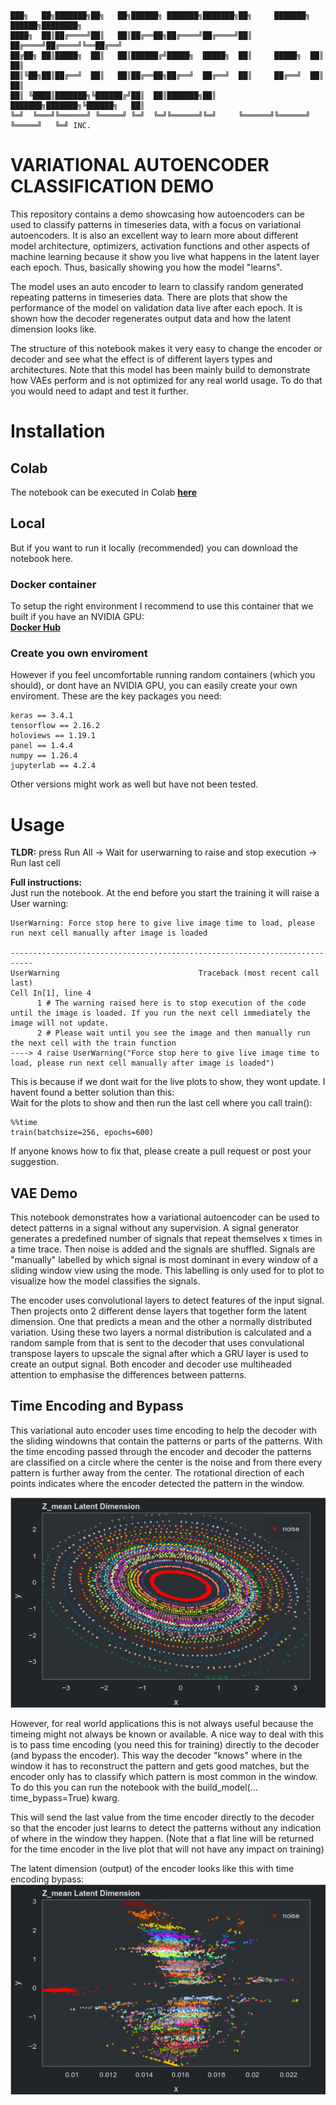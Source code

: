 ```
███╗   ██╗███████╗██╗   ██╗██████╗ ███████╗███████╗██╗     ███████╗ ██████╗████████╗  
████╗  ██║██╔════╝██║   ██║██╔══██╗██╔════╝██╔════╝██║     ██╔════╝██╔════╝╚══██╔══╝    
██╔██╗ ██║█████╗  ██║   ██║██████╔╝█████╗  █████╗  ██║     █████╗  ██║        ██║       
██║╚██╗██║██╔══╝  ██║   ██║██╔══██╗██╔══╝  ██╔══╝  ██║     ██╔══╝  ██║        ██║       
██║ ╚████║███████╗╚██████╔╝██║  ██║███████╗██║     ███████╗███████╗╚██████╗   ██║       
╚═╝  ╚═══╝╚══════╝ ╚═════╝ ╚═╝  ╚═╝╚══════╝╚═╝     ╚══════╝╚══════╝ ╚═════╝   ╚═╝ INC.      
```
# VARIATIONAL AUTOENCODER CLASSIFICATION DEMO

This repository contains a demo showcasing how autoencoders can be used to classify patterns in timeseries data, with a focus on variational autoencoders. It is also an excellent way to learn more about different model architecture, optimizers, activation functions and other aspects of machine learning because it show you live what happens in the latent layer each epoch. Thus, basically showing you how the model "learns".

The model uses an auto encoder to learn to classify random generated repeating patterns in timeseries data. There are plots that show the performance of the model on validation data live after each epoch. It is shown how the decoder regenerates output data and how the latent dimension looks like.

The structure of this notebook makes it very easy to change the encoder or decoder and see what the effect is of different layers types and architectures. Note that this model has been mainly build to demonstrate how VAEs perform and is not optimized for any real world usage. To do that you  would need to adapt and test it further. 

# Installation
## Colab
The notebook can be executed in Colab [**here**](https://drive.google.com/file/d/1C5FNazC6efC32GGIwB8_RS1ZeaL4gu1O/view?usp=drive_link)
 
## Local
But if you want to run it locally (recommended) you can download the notebook here. 

### Docker container
To setup the right environment I recommend to use this container that we built if you have an NVIDIA GPU:  
[**Docker Hub**](https://hub.docker.com/repository/docker/n4321d/rapids-keras-torch-tf/general)

### Create you own enviroment
However if you feel uncomfortable running random containers (which you should), or dont have an NVIDIA GPU, you can easily create your own enviroment. These are the key packages you need:

```
keras == 3.4.1 
tensorflow == 2.16.2
holoviews == 1.19.1
panel == 1.4.4
numpy == 1.26.4
jupyterlab == 4.2.4 
```

Other versions might work as well but have not been tested.


# Usage

**TLDR:** press Run All -> Wait for userwarning to raise and stop execution -> Run last cell

**Full instructions:**  
Just run the notebook. At the end before you start the training it will raise a User warning:
```
UserWarning: Force stop here to give live image time to load, please run next cell manually after image is loaded

---------------------------------------------------------------------------
UserWarning                               Traceback (most recent call last)
Cell In[1], line 4
      1 # The warning raised here is to stop execution of the code until the image is loaded. If you run the next cell immediately the image will not update. 
      2 # Please wait until you see the image and then manually run the next cell with the train function
----> 4 raise UserWarning("Force stop here to give live image time to load, please run next cell manually after image is loaded")
```
This is because if we dont wait for the live plots to show, they wont update. 
I havent found a better solution than this:   
Wait for the plots to show and then run the last cell where you call train():
```
%%time
train(batchsize=256, epochs=600)
```
If anyone knows how to fix that, please create a pull request or post your suggestion.

## VAE Demo
This notebook demonstrates how a variational autoencoder can be used to detect patterns in a signal without any supervision. A signal generator generates a predefined number of signals that repeat themselves x times in a time trace. Then noise is added and the signals are shuffled. Signals are "manually" labelled by which signal is most dominant in every window of a sliding window view using the mode. This labelling is only used for to plot to visualize how the model classifies the signals. 

The encoder uses convolutional layers to detect features of the input signal. Then projects onto 2 different dense layers that together form the latent dimension. One that predicts a mean and the other a normally distributed variation. Using these two layers a normal distribution is calculated and a random sample from that is sent to the decoder that uses convulational transpose layers to upscale the signal after which a GRU layer is used to create an output signal. Both encoder and decoder use multiheaded attention to emphasise the differences between patterns.

## Time Encoding and Bypass
This variational auto encoder uses time encoding to help the decoder with the sliding windowns that contain the patterns or parts of the patterns. With the time encoding passed through the encoder and decoder the patterns are classified on a circle where the center is the noise and from there every pattern is further away from the center. The rotational direction of each points indicates where the encoder detected the pattern in the window. 

![with time encoding](docs/with_time_enc.png)

However, for real world applications this is not always useful because the timeing might not always be known or available. A nice way to deal with this is to pass time encoding (you need this for training) directly to the decoder (and bypass the encoder). This way the decoder "knows" where in the window it has to reconstruct the pattern and gets good matches, but the encoder only has to classify which pattern is most common in the window. To do this you can run the notebook with the build_model(... time_bypass=True) kwarg.   

This will send the last value from the time encoder directly to the decoder so that the encoder just learns to detect the patterns without any indication of where in the window they happen. (Note that a flat line will be returned for the time encoder in the live plot that will not have any impact on training)

The latent dimension (output) of the encoder looks like this with time encoding bypass:  
![bypass](docs/time_bypass.png)


